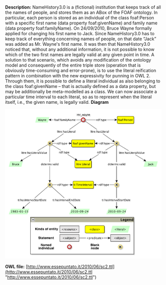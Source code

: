 __Description:__ 
 NameHistory3.0 is a (fictional) institution that keeps track of all the names of people, and stores them as an ABox of the FOAF ontology. In particular, each person is stored as an individual of the class foaf:Person with a specific first name (data property foaf:givenName) and family name (data property foaf:familyName). On 24/09/2010, Bruce Wayne formally applied for changing his first name to Jack. Since NameHistory3.0 has to keep track of everything concerning names of people, on that date “Jack” was added as Mr. Wayne's first name. It was then that NameHistory3.0 noticed that, without any additional information, it is not possible to know which of the two first names are legally valid at any given point in time. A solution to that scenario, which avoids any modification of the ontology model and consequently of the entire triple store (operation that is obviously time-consuming and error-prone), is to use the literal reification pattern in combination with the new expressivity for punning in OWL 2. Through them, it is possible to define a literal individual as also belonging to the class foaf:givenName – that is actually defined as a data property, but may be additionally be meta-modelled as a class. We can now associate a particular time interval to each literal, so as to represent when the literal itself, i.e., the given name, is legally valid.
 __Diagram__ 





[![Image:LiteralReificationExample_revised.png](../public/images/6/68/LiteralReificationExample_revised.png)](../../Image/LiteralReificationExample_revised.png "Image:LiteralReificationExample_revised.png")





__OWL file:__ 
[http://www.essepuntato.it/2010/06/sc2.ttl](http://www.essepuntato.it/2010/06/sc2.ttl "http://www.essepuntato.it/2010/06/sc2.ttl")